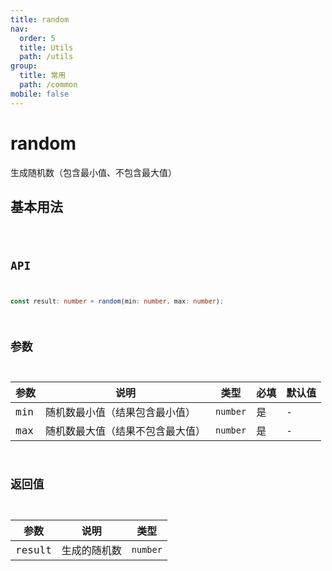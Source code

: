 ```yaml
---
title: random
nav:
  order: 5
  title: Utils
  path: /utils
group:
  title: 常用
  path: /common
mobile: false
---
```


# random

生成随机数（包含最小值、不包含最大值）

## 基本用法

<code src="./demos/Basic.tsx" />

## API

```ts
const result: number = random(min: number, max: number);
```

## 参数

| 参数 | 说明                             | 类型     | 必填 | 默认值 |
| ---- | -------------------------------- | -------- | ---- | ------ |
| min  | 随机数最小值（结果包含最小值）   | `number` | 是   | -      |
| max  | 随机数最大值（结果不包含最大值） | `number` | 是   | -      |

## 返回值

| 参数   | 说明         | 类型     |
| ------ | ------------ | -------- |
| result | 生成的随机数 | `number` |
